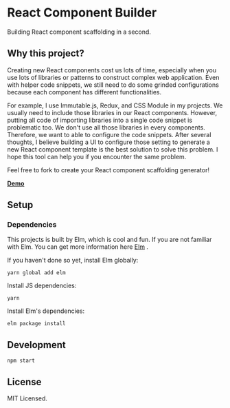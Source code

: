 # React Component Builder

Building React component scaffolding in a second.

## Why this project?

Creating new React components cost us lots of time, especially when you use lots of libraries or patterns to construct complex web application. Even with helper code snippets, we still need to do some grinded configurations because each component has different functionalities.

For example, I use Immutable.js, Redux, and CSS Module in my projects. We usually need to include those libraries in our React components. However, putting all code of importing libraries into a single code snippet is problematic too. We don't use all those libraries in every components. Therefore, we want to able to configure the code snippets. After several thoughts, I believe building a UI to configure those setting to generate a new React component template is the best solution to solve this problem. I hope this tool can help you if you encounter the same problem. 

Feel free to fork to create your React component scaffolding generator! 


**[Demo](https://mofas.github.io/react-component-builder/dist/)**

## Setup

### Dependencies

This projects is built by Elm, which is cool and fun.
If you are not familiar with Elm. You can get more information here [Elm](http://elm-lang.org/) .


If you haven't done so yet, install Elm globally:
```
yarn global add elm
```

Install JS dependencies:
```
yarn
```

Install Elm's dependencies:
```
elm package install
```


## Development

```
npm start
```


## License

MIT Licensed.
